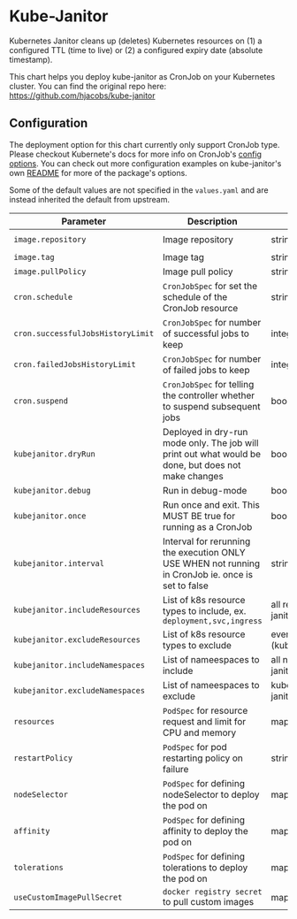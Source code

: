 # Kube-Janitor
Kubernetes Janitor cleans up (deletes) Kubernetes resources on (1) a configured TTL (time to live) or (2) a configured expiry date (absolute timestamp).

This chart helps you deploy kube-janitor as CronJob on your Kubernetes cluster. You can find the original repo here: https://github.com/hjacobs/kube-janitor

## Configuration

The deployment option for this chart currently only support CronJob type. Please checkout Kubernete's docs for more info on CronJob's [config options](https://kubernetes.io/docs/reference/generated/kubernetes-api/v1.17/#cronjob-v1beta1-batch).
You can check out more configuration examples on kube-janitor's own [README](https://github.com/hjacobs/kube-janitor#configuration) for more of the package's options.

Some of the default values are not specified in the `values.yaml` and are instead inherited the default from upstream.

| Parameter                | Description                                                  | Type    | Default                     |
| ------------------------ | ------------------------------------------------------------ | ------- | --------------------------- |
| `image.repository`       | Image repository                                             | string  | `hjacobs/kube-janitor`      |
| `image.tag`              | Image tag                                                    | string  | `19.9.0`                    |
| `image.pullPolicy`       | Image pull policy                                            | string  | `IfNotPresent`              |
| `cron.schedule`          | `CronJobSpec` for set the schedule of the CronJob resource   | string  | `*/5 * * * *`               |
| `cron.successfulJobsHistoryLimit` | `CronJobSpec` for number of successful jobs to keep | integer | `3` (k8s default)           |
| `cron.failedJobsHistoryLimit`     | `CronJobSpec` for number of failed jobs to keep     | integer | `3`                         |
| `cron.suspend`           | `CronJobSpec` for telling the controller whether to suspend subsequent jobs                         | boolean | false (k8s default)          |
| `kubejanitor.dryRun`     | Deployed in dry-run mode only. The job will print out what would be done, but does not make changes | boolean | false                        |
| `kubejanitor.debug`      | Run in debug-mode                                             | boolean | false                      |
| `kubejanitor.once`       | Run once and exit. This MUST BE true for running as a CronJob | boolnea | true                       |
| `kubejanitor.interval`   | Interval for rerunning the execution ONLY USE WHEN not running in CronJob ie. once is set to false  | string  | 30s (kube-janitor default)   |
| `kubejanitor.includeResources`  | List of k8s resource types to include, ex. `deployment,svc,ingress` | all resources (kube-janitor default)               | |
| `kubejanitor.excludeResources`  | List of k8s resource types to exclude                               | events,controllerrevisions (kube-janitor default)  | |
| `kubejanitor.includeNamespaces` | List of nameespaces to include                                      | all namespaces (kube-janitor default)              | |
| `kubejanitor.excludeNamespaces` | List of nameespaces to exclude                                      | kube-system (kube-janitor default)                 | |
| `resources`              | `PodSpec` for resource request and limit for CPU and memory  | map     | `{}`                        |
| `restartPolicy`          | `PodSpec` for pod restarting policy on failure               | string  | `OnFailure`                 |
| `nodeSelector`           | `PodSpec` for defining nodeSelector to deploy the pod on     | map     | `{}`                        |
| `affinity`               | `PodSpec` for defining affinity to deploy the pod on         | map     | `{}`                        |
| `tolerations`            | `PodSpec` for defining tolerations to deploy the pod on      | map     | `{}`                        |
| `useCustomImagePullSecret`            | `docker registry secret` to pull custom images      | map     | `[]`                        |
